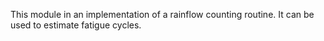 This module in an implementation of a rainflow counting routine. It can be used to estimate fatigue cycles.
